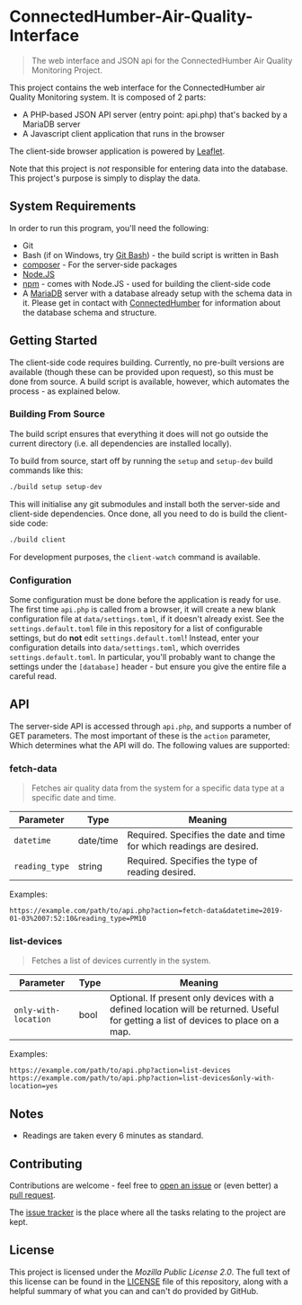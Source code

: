 # ConnectedHumber-Air-Quality-Interface

> The web interface and JSON api for the ConnectedHumber Air Quality Monitoring Project.

This project contains the web interface for the ConnectedHumber air Quality Monitoring system. It is composed of 2 parts:

 - A PHP-based JSON API server (entry point: api.php) that's backed by a MariaDB server
 - A Javascript client application that runs in the browser

The client-side browser application is powered by [Leaflet](https://leafletjs.com/).

Note that this project is _not_ responsible for entering data into the database. This project's purpose is simply to display the data.

## System Requirements
In order to run this program, you'll need the following:

 - Git
 - Bash (if on Windows, try [Git Bash](https://gitforwindows.org/)) - the build script is written in Bash
 - [composer](https://getcomposer.org/) - For the server-side packages
 - [Node.JS](https://nodejs.org/)
 - [npm](https://npmjs.org/) - comes with Node.JS - used for building the client-side code
 - A [MariaDB](https://mariadb.com/) server with a database already setup with the schema data in it. Please get in contact with [ConnectedHumber](https://connectedhumber.org/) for information about the database schema and structure.

## Getting Started
The client-side code requires building. Currently, no pre-built versions are available (though these can be provided upon request), so this must be done from source. A build script is available, however, which automates the process - as explained below.

### Building From Source
The build script ensures that everything it does will not go outside the current directory (i.e. all dependencies are installed locally).

To build from source, start off by running the `setup` and `setup-dev` build commands like this:

```bash
./build setup setup-dev
```

This will initialise any git submodules and install both the server-side and client-side dependencies. Once done, all you need to do is build the client-side code:

```bash
./build client
```

For development purposes, the `client-watch` command is available.

### Configuration
Some configuration must be done before the application is ready for use. The first time `api.php` is called from a browser, it will create a new blank configuration file at `data/settings.toml`, if it doesn't already exist. See the `settings.default.toml` file in this repository for a list of configurable settings, but do **not** edit `settings.default.toml`! Instead, enter your configuration details into `data/settings.toml`, which overrides `settings.default.toml`. In particular, you'll probably want to change the settings under the `[database]` header - but ensure you give the entire file a careful read.

## API
The server-side API is accessed through `api.php`, and supports a number of GET parameters. The most important of these is the `action` parameter, Which determines what the API will do. The following values are supported:

### fetch-data
> Fetches air quality data from the system for a specific data type at a specific date and time.

Parameter			| Type		| Meaning
--------------------|-----------|---------------------
`datetime`			| date/time	| Required. Specifies the date and time for which readings are desired.
`reading_type`		| string	| Required. Specifies the type of reading desired.

Examples:

```
https://example.com/path/to/api.php?action=fetch-data&datetime=2019-01-03%2007:52:10&reading_type=PM10
```

### list-devices
> Fetches a list of devices currently in the system.

Parameter			| Type		| Meaning
--------------------|-----------|---------------------
`only-with-location`| bool		| Optional. If present only devices with a defined location will be returned. Useful for getting a list of devices to place on a map.

Examples:

```
https://example.com/path/to/api.php?action=list-devices
https://example.com/path/to/api.php?action=list-devices&only-with-location=yes
```

## Notes
 - Readings are taken every 6 minutes as standard.

## Contributing
Contributions are welcome - feel free to [open an issue](https://github.com/ConnectedHumber/Air-Quality-Web/issues/new) or (even better) a [pull request](https://github.com/ConnectedHumber/Air-Quality-Web/compare).

The [issue tracker](https://github.com/ConnectedHumber/Air-Quality-Web/issues) is the place where all the tasks relating to the project are kept.

## License
This project is licensed under the _Mozilla Public License 2.0_. The full text of this license can be found in the [LICENSE](https://github.com/ConnectedHumber/Air-Quality-Web/blob/master/LICENSE) file of this repository, along with a helpful summary of what you can and can't do provided by GitHub.
